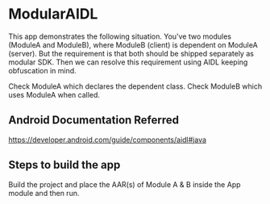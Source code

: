 # ModularAIDL
This app demonstrates the following situation. You've two modules (ModuleA and ModuleB), where ModuleB (client) is dependent on ModuleA (server).
But the requirement is that both should be shipped separately as modular SDK. Then we can resolve this requirement using AIDL keeping obfuscation in mind.

Check ModuleA which declares the dependent class.
Check ModuleB which uses ModuleA when called.

## Android Documentation Referred
https://developer.android.com/guide/components/aidl#java

## Steps to build the app
Build the project and place the AAR(s) of Module A & B inside the App module and then run.
